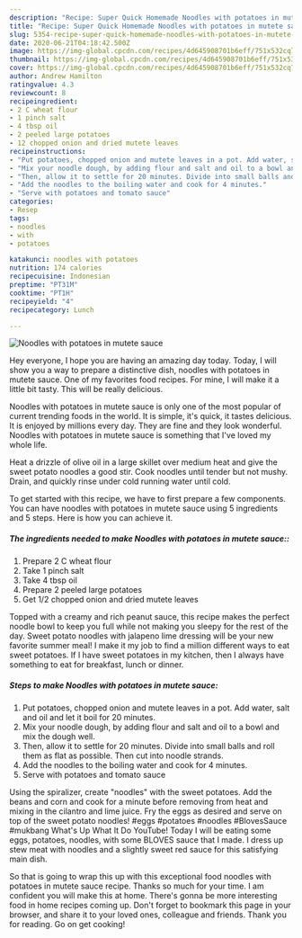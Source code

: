 ```yaml
---
description: "Recipe: Super Quick Homemade Noodles with potatoes in mutete sauce"
title: "Recipe: Super Quick Homemade Noodles with potatoes in mutete sauce"
slug: 5354-recipe-super-quick-homemade-noodles-with-potatoes-in-mutete-sauce
date: 2020-06-21T04:18:42.500Z
image: https://img-global.cpcdn.com/recipes/4d645908701b6eff/751x532cq70/noodles-with-potatoes-in-mutete-sauce-recipe-main-photo.jpg
thumbnail: https://img-global.cpcdn.com/recipes/4d645908701b6eff/751x532cq70/noodles-with-potatoes-in-mutete-sauce-recipe-main-photo.jpg
cover: https://img-global.cpcdn.com/recipes/4d645908701b6eff/751x532cq70/noodles-with-potatoes-in-mutete-sauce-recipe-main-photo.jpg
author: Andrew Hamilton
ratingvalue: 4.3
reviewcount: 8
recipeingredient:
- 2 C wheat flour
- 1 pinch salt
- 4 tbsp oil
- 2 peeled large potatoes
- 12 chopped onion and dried mutete leaves
recipeinstructions:
- "Put potatoes, chopped onion and mutete leaves in a pot. Add water, salt and oil and let it boil for 20 minutes."
- "Mix your noodle dough, by adding flour and salt and oil to a bowl and mix the dough well."
- "Then, allow it to settle for 20 minutes. Divide into small balls and roll them as flat as possible. Then cut into noodle strands."
- "Add the noodles to the boiling water and cook for 4 minutes."
- "Serve with potatoes and tomato sauce"
categories:
- Resep
tags:
- noodles
- with
- potatoes

katakunci: noodles with potatoes
nutrition: 174 calories
recipecuisine: Indonesian
preptime: "PT31M"
cooktime: "PT1H"
recipeyield: "4"
recipecategory: Lunch

---
```



![Noodles with potatoes in mutete sauce](https://img-global.cpcdn.com/recipes/4d645908701b6eff/751x532cq70/noodles-with-potatoes-in-mutete-sauce-recipe-main-photo.jpg)

Hey everyone, I hope you are having an amazing day today. Today, I will show you a way to prepare a distinctive dish, noodles with potatoes in mutete sauce. One of my favorites food recipes. For mine, I will make it a little bit tasty. This will be really delicious.

Noodles with potatoes in mutete sauce is only one of the most popular of current trending foods in the world. It is simple, it's quick, it tastes delicious. It is enjoyed by millions every day. They are fine and they look wonderful. Noodles with potatoes in mutete sauce is something that I've loved my whole life.

Heat a drizzle of olive oil in a large skillet over medium heat and give the sweet potato noodles a good stir. Cook noodles until tender but not mushy. Drain, and quickly rinse under cold running water until cold.


To get started with this recipe, we have to first prepare a few components. You can have noodles with potatoes in mutete sauce using 5 ingredients and 5 steps. Here is how you can achieve it.

##### The ingredients needed to make Noodles with potatoes in mutete sauce::

1. Prepare 2 C wheat flour
1. Take 1 pinch salt
1. Take 4 tbsp oil
1. Prepare 2 peeled large potatoes
1. Get 1/2 chopped onion and dried mutete leaves


Topped with a creamy and rich peanut sauce, this recipe makes the perfect noodle bowl to keep you full while not making you sleepy for the rest of the day. Sweet potato noodles with jalapeno lime dressing will be your new favorite summer meal! I make it my job to find a million different ways to eat sweet potatoes. If I have sweet potatoes in my kitchen, then I always have something to eat for breakfast, lunch or dinner. 

##### Steps to make Noodles with potatoes in mutete sauce:

1. Put potatoes, chopped onion and mutete leaves in a pot. Add water, salt and oil and let it boil for 20 minutes.
1. Mix your noodle dough, by adding flour and salt and oil to a bowl and mix the dough well.
1. Then, allow it to settle for 20 minutes. Divide into small balls and roll them as flat as possible. Then cut into noodle strands.
1. Add the noodles to the boiling water and cook for 4 minutes.
1. Serve with potatoes and tomato sauce


Using the spiralizer, create &#34;noodles&#34; with the sweet potatoes. Add the beans and corn and cook for a minute before removing from heat and mixing in the cilantro and lime juice. Fry the eggs as desired and serve on top of the sweet potato noodles! #eggs #potatoes #noodles #BlovesSauce #mukbang What&#39;s Up What It Do YouTube! Today I will be eating some eggs, potatoes, noodles, with some BLOVES sauce that I made. I dress up stew meat with noodles and a slightly sweet red sauce for this satisfying main dish. 

So that is going to wrap this up with this exceptional food noodles with potatoes in mutete sauce recipe. Thanks so much for your time. I am confident you will make this at home. There's gonna be more interesting food in home recipes coming up. Don't forget to bookmark this page in your browser, and share it to your loved ones, colleague and friends. Thank you for reading. Go on get cooking!
